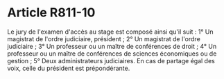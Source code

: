 # Article R811-10

Le jury de l'examen d'accès au stage est composé ainsi qu'il suit :   1° Un magistrat de l'ordre judiciaire, président ;   2° Un magistrat de l'ordre judiciaire ;   3° Un professeur ou un maître de conférences de droit ;   4° Un professeur ou un maître de conférences de sciences économiques ou de gestion ;   5° Deux administrateurs judiciaires.   En cas de partage égal des voix, celle du président est prépondérante.